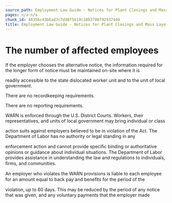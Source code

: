 ```yaml
---
source_path: Employment Law Guide - Notices for Plant Closings and Mass Layoffs.md
pages: n/a-n/a
chunk_id: 4835bc43b6ad3c7dd8f5619c18b3708f929374d4
title: Employment Law Guide - Notices for Plant Closings and Mass Layoffs
---
```

# The number of aﬀected employees

If the employer chooses the alternative notice, the information required for the longer form of notice must be maintained on-site where it is

readily accessible to the state dislocated worker unit and to the unit of local government.

There are no recordkeeping requirements.

There are no reporting requirements.

WARN is enforced through the U.S. District Courts. Workers, their representatives, and units of local government may bring individual or class

action suits against employers believed to be in violation of the Act. The Department of Labor has no authority or legal standing in any

enforcement action and cannot provide speciﬁc binding or authoritative opinions or guidance about individual situations. The Department of Labor provides assistance in understanding the law and regulations to individuals, ﬁrms, and communities.

An employer who violates the WARN provisions is liable to each employee for an amount equal to back pay and beneﬁts for the period of the

violation, up to 60 days. This may be reduced by the period of any notice that was given, and any voluntary payments that the employer made
